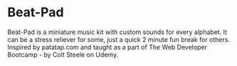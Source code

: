 # Beat-Pad

Beat-Pad is a miniature music kit with custom sounds for every alphabet. It can be a stress reliever for some, just a quick 2 minute fun break for others. 
Inspired by patatap.com and taught as a part of The Web Developer Bootcamp - by Colt Steele on Udemy.
